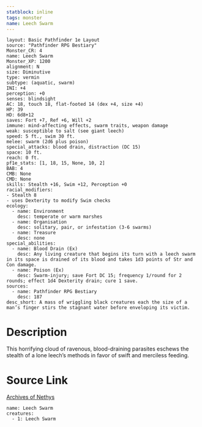 ```yaml
---
statblock: inline
tags: monster
name: Leech Swarm
---
```

```statblock
layout: Basic Pathfinder 1e Layout
source: "Pathfinder RPG Bestiary"
Monster_CR: 4
name: Leech Swarm
Monster_XP: 1200
alignment: N
size: Diminutive
type: vermin
subtype: (aquatic, swarm)
INI: +4
perception: +0
senses: blindsight
AC: 18, touch 18, flat-footed 14 (dex +4, size +4)
HP: 39
HD: 6d8+12
saves: Fort +7, Ref +6, Will +2
immune: mind-affecting effects, swarm traits, weapon damage
weak: susceptible to salt (see giant leech)
speed: 5 ft., swim 30 ft.
melee: swarm (2d6 plus poison)
special_attacks: blood drain, distraction (DC 15)
space: 10 ft.
reach: 0 ft.
pf1e_stats: [1, 18, 15, None, 10, 2]
BAB: 4
CMB: None
CMD: None
skills: Stealth +16, Swim +12, Perception +0
racial_modifiers:
- Stealth 8
- uses Dexterity to modify Swim checks
ecology:
  - name: Environment
    desc: temperate or warm marshes
  - name: Organisation
    desc: solitary, pair, or infestation (3-6 swarms)
  - name: Treasure
    desc: none
special_abilities:
  - name: Blood Drain (Ex)
    desc: Any living creature that begins its turn with a leech swarm in its space is drained of its blood and takes 1d3 points of Str and Con damage.
  - name: Poison (Ex)
    desc: Swarm-injury; save Fort DC 15; frequency 1/round for 2 rounds; effect 1d4 Dexterity drain; cure 1 save.
sources:
  - name: Pathfinder RPG Bestiary
    desc: 187
desc_short: A mass of wriggling black creatures each the size of a man’s finger stirs the stagnant water before enveloping its victim.
```
# Description
This horrifying cloud of ravenous, blood-draining parasites eschews the stealth of a lone leech’s methods in favor of swift and merciless feeding.
# Source Link
[Archives of Nethys](https://aonprd.com/MonsterDisplay.aspx?ItemName=Leech%20Swarm)
```encounter-table
name: Leech Swarm
creatures:
  - 1: Leech Swarm
```
